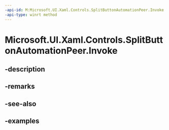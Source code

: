 ```yaml
---
-api-id: M:Microsoft.UI.Xaml.Controls.SplitButtonAutomationPeer.Invoke
-api-type: winrt method
---
```


<!-- Method syntax.
public void SplitButtonAutomationPeer.Invoke()
-->

# Microsoft.UI.Xaml.Controls.SplitButtonAutomationPeer.Invoke

## -description

## -remarks

## -see-also

## -examples

